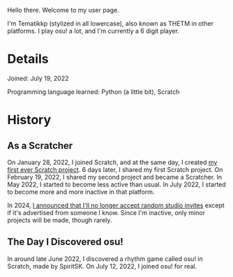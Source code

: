 Hello there. Welcome to my user page.

I'm Tematikkp (stylized in all lowercase), also known as THETM in other platforms. I play osu! a lot, and I'm currently a 6 digit player.

# Details
Joined: July 19, 2022

Programming language learned: Python (a little bit), Scratch

# History
## As a Scratcher
On January 28, 2022, I joined Scratch, and at the same day, I created [my first ever Scratch project](https://scratch.mit.edu/projects/635559675/). 6 days later, I shared my first Scratch project. On February 19, 2022, I shared my second project and became a Scratcher.  In May 2022, I started to become less active than usual. In July 2022, I started to become more and more inactive in that platform.

In 2024, [I announced that I'll no longer accept random studio invites](https://scratch.mit.edu/users/tematikkp/comments-317229551) except if it's advertised from someone I know. Since I'm inactive, only minor projects will be made, though rarely.

## The Day I Discovered osu!
In around late June 2022, I discovered a rhythm game called osu! in Scratch, made by SpiritSK. On July 12, 2022, I joined osu! for real.

<!--
**tematikkp/tematikkp** is a ✨ _special_ ✨ repository because its `README.md` (this file) appears on your GitHub profile.

Here are some ideas to get you started:

- 🔭 I’m currently working on ...
- 🌱 I’m currently learning ...
- 👯 I’m looking to collaborate on ...
- 🤔 I’m looking for help with ...
- 💬 Ask me about ...
- 📫 How to reach me: ...
- 😄 Pronouns: ...
- ⚡ Fun fact: ...
-->
